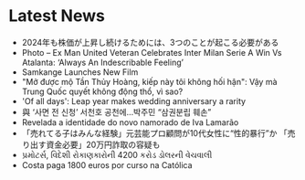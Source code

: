 # Latest News
-  2024年も株価が上昇し続けるためには、3つのことが起こる必要がある
-  Photo – Ex Man United Veteran Celebrates Inter Milan Serie A Win Vs Atalanta: ‘Always An Indescribable Feeling’
-  Samkange Launches New Film
-  "Mở được mộ Tần Thủy Hoàng, kiếp này tôi không hối hận": Vậy mà Trung Quốc quyết không động thổ, vì sao?
-  'Of all days': Leap year makes wedding anniversary a rarity
-  與 ‘사면 전 신청’ 서천호 공천에…박주민 “삼권분립 훼손”
-  Revelada a identidade do novo namorado de Iva Lamarão
-  「売れてる子はみんな経験」元芸能プロ顧問が10代女性に“性的暴行”か 「売り出す資金必要」20万円詐取の容疑も
-  પ્રમોટર્સ, વિદેશી રોકાણકારોની 4200 કરોડ ડોલરની વેચવાલી
-  Costa paga 1800 euros por curso na Católica
